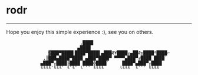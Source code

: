 # rodr

---

Hope you enjoy this simple experience :),
see you on others.

                                ,████
                               ▄████
                    ▓███▀████▌████▀████▌▄███Æ¥████╓▄██Æ╗████ª████⌐
                  ,╠███▄████▀████`▄███▀████▀ ▀▀▀▀▄███▀╓████ ████`
                 ▄███▀╓████╟████ ████╬████`     ████▀▄███▀╓████
                 ╙╙╙╙`╙╙╙` ╙`╙` └``` ╙╙╙╙      └╙╙╙  ╙``` ╙╙╙╙
